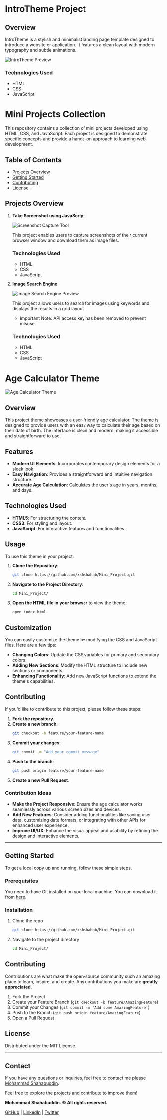 ﻿# IntroTheme Project
## Overview

IntroTheme is a stylish and minimalist landing page template designed to introduce a website or application. It features a clean layout with modern typography and subtle animations.

![IntroTheme Preview](https://github.com/xshshahab/Mini_Project/blob/main/Themes/IntroTheme.png)

### Technologies Used

- HTML
- CSS
- JavaScript

# Mini Projects Collection

This repository contains a collection of mini projects developed using HTML, CSS, and JavaScript. Each project is designed to demonstrate specific concepts and provide a hands-on approach to learning web development.

## Table of Contents

- [Projects Overview](#projects-overview)
- [Getting Started](#getting-started)
- [Contributing](#contributing)
- [License](#license)

## Projects Overview
1. **Take Screenshot using JavaScript**

   ![Screenshot Capture Tool](https://github.com/xshshahab/Mini_Project/blob/main/Themes/ProjectOneTheme.png)

   This project enables users to capture screenshots of their current browser window and download them as image files.

   ### Technologies Used

   - HTML
   - CSS
   - JavaScript

2. **Image Search Engine**

   ![Image Search Engine Preview](https://github.com/xshshahab/Mini_Project/blob/main/Themes/ProjectTwoTheme.png)

   This project allows users to search for images using keywords and displays the results in a grid layout.
   - Important Note: API access key has been removed to prevent misuse.

   ### Technologies Used

   - HTML
   - CSS
   - JavaScript

# Age Calculator Theme

![Age Calculator Theme](https://github.com/xshshahab/Mini_Project/blob/main/Themes/ProjectThreeTheme.png)

## Overview

This project theme showcases a user-friendly age calculator. The theme is designed to provide users with an easy way to calculate their age based on their date of birth. The interface is clean and modern, making it accessible and straightforward to use.

## Features

- **Modern UI Elements**: Incorporates contemporary design elements for a sleek look.
- **Easy Navigation**: Provides a straightforward and intuitive navigation structure.
- **Accurate Age Calculation**: Calculates the user's age in years, months, and days.

## Technologies Used

- **HTML5**: For structuring the content.
- **CSS3**: For styling and layout.
- **JavaScript**: For interactive features and functionalities.

## Usage

To use this theme in your project:

1. **Clone the Repository**: 
    ```bash
    git clone https://github.com/xshshahab/Mini_Project.git
    ```
2. **Navigate to the Project Directory**:
    ```bash
    cd Mini_Project/
    ```
3. **Open the HTML file in your browser** to view the theme:
    ```bash
    open index.html
    ```

## Customization

You can easily customize the theme by modifying the CSS and JavaScript files. Here are a few tips:

- **Changing Colors**: Update the CSS variables for primary and secondary colors.
- **Adding New Sections**: Modify the HTML structure to include new sections or components.
- **Enhancing Functionality**: Add new JavaScript functions to extend the theme's capabilities.

## Contributing

If you'd like to contribute to this project, please follow these steps:

1. **Fork the repository**.
2. **Create a new branch**:
    ```bash
    git checkout -b feature/your-feature-name
    ```
3. **Commit your changes**:
    ```bash
    git commit -m "Add your commit message"
    ```
4. **Push to the branch**:
    ```bash
    git push origin feature/your-feature-name
    ```
5. **Create a new Pull Request**.

### Contribution Ideas

- **Make the Project Responsive**: Ensure the age calculator works seamlessly across various screen sizes and devices.
- **Add New Features**: Consider adding functionalities like saving user data, customizing date formats, or integrating with other APIs for enhanced user experience.
- **Improve UI/UX**: Enhance the visual appeal and usability by refining the design and interactive elements.

---

## Getting Started

To get a local copy up and running, follow these simple steps.

### Prerequisites

You need to have Git installed on your local machine. You can download it from [here](https://git-scm.com/).

### Installation

1. Clone the repo
    ```sh
    git clone https://github.com/xshshahab/Mini_Project.git
    ```
2. Navigate to the project directory
    ```sh
    cd Mini_Project/
    ```

## Contributing

Contributions are what make the open-source community such an amazing place to learn, inspire, and create. Any contributions you make are **greatly appreciated**.

1. Fork the Project
2. Create your Feature Branch (`git checkout -b feature/AmazingFeature`)
3. Commit your Changes (`git commit -m 'Add some AmazingFeature'`)
4. Push to the Branch (`git push origin feature/AmazingFeature`)
5. Open a Pull Request

## License

Distributed under the MIT License.

---

## Contact

If you have any questions or inquiries, feel free to contact me please [Mohammad Shahabuddin](mailto:mdshahbuddin9504@gmail.com).

Feel free to explore the projects and contribute to improve them!


**Mohammad Shahabuddin. ©  All rights reserved.**

[GitHub](https://github.com/xshshahab) | [LinkedIn](https://linkedin.com/in/mdshahabuddin82) | [Twitter](https://twitter.com/xsh_shahab)
